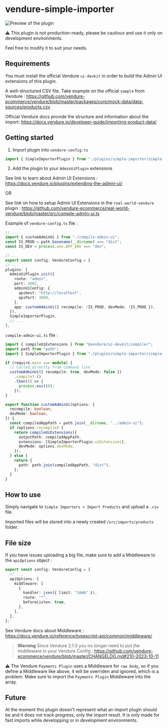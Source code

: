 # vendure-simple-importer

![Preview of the plugin](https://i.imgur.com/0au661u.png)

⚠️ This plugin is not production-ready, please be cautious and use it only on development environments.

Feel free to modify it to suit your needs.

## Requirements

You must install the official Vendure `ui-devkit` in order to build the Admin UI extensions of this plugin.

A well-structured CSV file. Take example on the official `sample` from Vendure :
https://github.com/vendure-ecommerce/vendure/blob/master/packages/core/mock-data/data-sources/products.csv

Official Vendure docs provide the structure and information about the import:
https://docs.vendure.io/developer-guide/importing-product-data/

## Getting started

1. Import plugin into `vendure-config.ts`

```ts
import { SimpleImporterPlugin } from "./plugins/simple-importer/simple-importer-plugin";
```

2. Add the plugin to your `AdminUiPlugin` extensions

See link to learn about Admin UI Extensions : https://docs.vendure.io/plugins/extending-the-admin-ui/

OR

See link on how to setup Admin UI Extensions in the `real-world-vendure` plugin : https://github.com/vendure-ecommerce/real-world-vendure/blob/master/src/compile-admin-ui.ts

Example of `vendure-config.ts` file :
```ts
// ...
import { customAdminUi } from "./compile-admin-ui";
const IS_PROD = path.basename(__dirname) === "dist";
const IS_DEV = process.env.APP_ENV === "dev";

// ...
export const config: VendureConfig = {
// ...
plugins: [
  AdminUiPlugin.init({
    route: "admin",
    port: 3002,
    adminUiConfig: {
      apiHost: "http://localhost",
      apiPort: 3000,
    },
    app: customAdminUi({ recompile: !IS_PROD, devMode: !IS_PROD }),
  }),
  SimpleImporterPlugin,
  // ...
],
```

`compile-admin-ui.ts` file :
```ts
import { compileUiExtensions } from "@vendure/ui-devkit/compiler";
import path from "path";
import { SimpleImporterPlugin } from "./plugins/simple-importer/simple-importer-plugin";

if (require.main === module) {
  // Called directly from command line
  customAdminUi({ recompile: true, devMode: false })
    .compile?.()
    .then(() => {
      process.exit(0);
    });
}

export function customAdminUi(options: {
  recompile: boolean;
  devMode: boolean;
}) {
  const compiledAppPath = path.join(__dirname, "../admin-ui");
  if (options.recompile) {
    return compileUiExtensions({
      outputPath: compiledAppPath,
      extensions: [SimpleImporterPlugin.uiExtensions],
      devMode: options.devMode,
    });
  } else {
    return {
      path: path.join(compiledAppPath, "dist"),
    };
  }
}
```

## How to use

Simply navigate to `Simple Importers > Import Products` and upload a `.csv` file.

Imported files will be stored into a newly created `/src/imports/products` folder.

## File size

If you have issues uploading a big file, make sure to add a Middleware to the `apiOptions` object :

```ts
export const config: VendureConfig = {
  // ...
  apiOptions: {
    middleware: [
      {
        handler: json({ limit: "10mb" }),
        route: "*",
        beforeListen: true,
      },
    ],
  },
};
```

See Vendure docs about Middleware : https://docs.vendure.io/reference/typescript-api/common/middleware/

> **Warning**
Since Vendure 2.1.0 you no longer need to put the middleware in your Vendure Config :
https://github.com/vendure-ecommerce/vendure/blob/master/CHANGELOG.md#210-2023-10-11


⚠️ The Vendure `Payments Plugin` uses a Middleware for `raw body`, so if you define a Middleware like above, it will be overriden and ignored, which is a problem. Make sure to import the `Payments Plugin` Middleware into the array.

## Future

At the moment this plugin doesn't represent what an import plugin should be and it does not track progress, only the import result. It is only made for fast imports while developping or in development environments.
